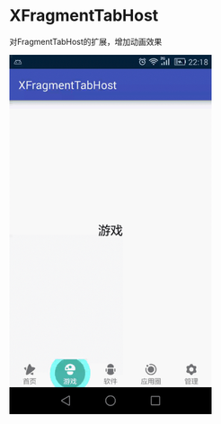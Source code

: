 # XFragmentTabHost
对FragmentTabHost的扩展，增加动画效果

<img src="https://raw.githubusercontent.com/Rukey7/ScreenShot/master/Sample/XFragmentTabHost.gif" width = "360" height = "640" alt="Demo" />
